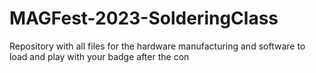 # MAGFest-2023-SolderingClass
Repository with all files for the hardware manufacturing and software to load and play with your badge after the con 
